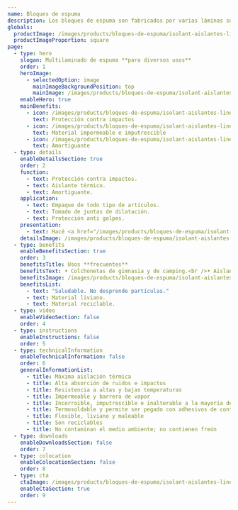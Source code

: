 ```yaml
---
name: Bloques de espuma
description: Los bloques de espuma son fabricados por varias láminas superpuestas de espuma. Las mismas son unidas por termo soldado continuo. Se distribuyen en distintos colores y espesores. Se puede solicitar con terminación con film de poliéster, film aluminizado y foil de aluminio puro.
globals:
  productImage: /images/products/bloques-de-espuma/isolant-aislantes-linea-otros-usos-bloques-de-espuma-producto-rollo.png
  productImageProportion: square
page:
  - type: hero
    slogan: Multilaminado de espuma **para diversos usos**
    order: 1
    heroImage:
      - selectedOption: image
        mainImageBackgroundPosition: top
        mainImage: /images/products/bloques-de-espuma/isolant-aislantes-linea-otros-usos-bloques-de-espuma-imagen-principal.jpg
    enableHero: true
    mainBenefits:
      - icon: /images/products/bloques-de-espuma/isolant-aislantes-linea-otros-usos-bloques-de-espuma-beneficio-1.svg
        text: Protección contra impactos
      - icon: /images/products/bloques-de-espuma/isolant-aislantes-linea-otros-usos-bloques-de-espuma-beneficio-2.svg
        text: Material impermeable e imputrescible
      - icon: /images/products/bloques-de-espuma/isolant-aislantes-linea-otros-usos-bloques-de-espuma-beneficio-3.svg
        text: Amortiguante
  - type: details
    enableDetailsSection: true
    order: 2
    function:
      - text: Protección contra impactos.
      - text: Aislante térmico.
      - text: Amortiguante.
    application:
      - text: Empaque de todo tipo de artículos.
      - text: Tomado de juntas de dilatación.
      - text: Protección anti golpes.
    presentation:
      - text: Hacé <a href="/images/products/bloques-de-espuma/isolant-aislantes-linea-otros-usos-bloques-de-espuma-presentaciones.png" target="_blank" rel="noopener noreferrer" class="font-bold">click acá</a> para ver todas las presentaciones disponibles
    detailsImage: /images/products/bloques-de-espuma/isolant-aislantes-linea-otros-usos-bloques-de-espuma-imagen-detalle.jpg
  - type: benefits
    enableBenefitsSection: true
    order: 3
    benefitsTitle: Usos **frecuentes**
    benefitsText: • Colchonetas de gimnasia y de camping.<br />• Aislante de masa en cámaras frigoríficas, muros, techos, pisos, revestimiento de tanques y conductos, etc.<br />• Flotantes de salvavidas, boyas de redes y artículos varios de náutica.
    benefitsImage: /images/products/bloques-de-espuma/isolant-aislantes-linea-otros-usos-bloques-de-espuma-beneficio-exclusivo.jpg
    benefitsList:
      - text: "Saludable. No desprende partículas."
      - text: Material liviano.
      - text: Material reciclable.
  - type: video
    enableVideoSection: false
    order: 4
  - type: instructions
    enableInstructions: false
    order: 5
  - type: technicalInformation
    enableTechnicalInformation: false
    order: 6
    generalInformationList:
      - title: Máxima aislación térmica
      - title: Alta absorción de ruidos e impactos
      - title: Resistencia a altas y bajas temperaturas
      - title: Impermeable y barrera de vapor
      - title: Incorroible, imputrescible e inalterable a la mayoría de los agentes químicos
      - title: Termosoldable y permite ser pegado con adhesivos de contacto
      - title: Flexible, liviano y maleable
      - title: Son reciclables
      - title: No contaminan el medio ambiente; no contienen freón
  - type: downloads
    enableDownloadsSection: false
    order: 7
  - type: colocation
    enableColocationSection: false
    order: 8
  - type: cta
    ctaImage: /images/products/bloques-de-espuma/isolant-aislantes-linea-otros-usos-bloques-de-espuma-cta.jpg
    enableCtaSection: true
    order: 9
---
```


